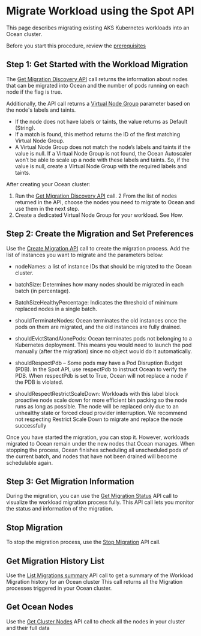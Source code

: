 # Migrate Workload using the Spot API

This page describes migrating existing AKS Kubernetes workloads into an Ocean cluster.

Before you start this procedure, review the [prerequisites]()

##  Step 1: Get Started with the Workload Migration

The [Get Migration Discovery API](https://docs.spot.io/api/#tag/Ocean-AKS/operation/oceanAksGetMigration) call returns the information about nodes that can be migrated into Ocean and the number of pods running on each node if the flag is true.

Additionally, the API call returns a [Virtual Node Group](https://docs.spot.io/api/#tag/Ocean-AKS/operation/oceanAksGetMigration) parameter based on the node's labels and taints.

*  If the node does not have labels or taints, the value returns as Default (String).
*  If a match is found, this method returns the ID of the first matching Virtual Node Group.
*  A Virtual Node Group does not match the node’s labels and taints if the value is null. If a Virtual Node Group is not found, the Ocean Autoscaler won’t be able to scale up a node with these labels and taints. So, if the value is null, create a Virtual Node Group with the required labels and taints.

After creating your Ocean cluster:

1.  Run the [Get Migration Discovery API](https://docs.spot.io/api/#tag/Ocean-AKS/operation/oceanAksGetMigration) call.
2  From the list of nodes returned in the API, choose the nodes you need to migrate to Ocean and use them in the next step.
3.  Create a dedicated Virtual Node Group for your workload. See How.

##  Step 2: Create the Migration and Set Preferences

Use the [Create Migration API](https://docs.spot.io/api/#tag/Ocean-AKS/operation/oceanAksCreateMigration) call to create the migration process. Add the list of instances you want to migrate and the parameters below:

*  nodeNames: a list of instance IDs that should be migrated to the Ocean cluster.

*  batchSize: Determines how many nodes should be migrated in each batch (in percentage).

*  BatchSizeHealthyPercentage: Indicates the threshold of minimum replaced nodes in a single batch.
*  shouldTerminateNodes: Ocean terminates the old instances once the pods on them are migrated, and the old instances are fully drained.
*  shouldEvictStandAlonePods: Ocean terminates pods not belonging to a Kubernetes deployment. This means you would need to launch the pod manually (after the migration) since no object would do it automatically.
*  shouldRespectPdb – Some pods may have a Pod Disruption Budget (PDB). In the Spot API, use respectPdb to instruct Ocean to verify the PDB. When respectPdb is set to True, Ocean will not replace a node if the PDB is violated.
*  shouldRespectRestrictScaleDown: Workloads with this label block proactive node scale down for more efficient bin packing so the node runs as long as possible. The node will be replaced only due to an unhealthy state or forced cloud provider interruption. We recommend not respecting Restrict Scale Down to migrate and replace the node successfully

Once you have started the migration, you can stop it. However, workloads migrated to Ocean remain under the new nodes that Ocean manages. When stopping the process, Ocean finishes scheduling all unscheduled pods of the current batch, and nodes that have not been drained will become schedulable again.


##  Step 3: Get Migration Information

During the migration, you can use the [Get Migration Status](https://docs.spot.io/api/#tag/Ocean-AKS/operation/oceanAksGetMigration) API call to visualize the workload migration process fully. This API call lets you monitor the status and information of the migration.

## Stop Migration

To stop the migration process, use the [Stop Migration](https://docs.spot.io/api/#tag/Ocean-AKS/operation/oceanAksMigrationStop) API call.

##  Get Migration History List

Use the [List Migrations summary](https://docs.spot.io/api/#tag/Ocean-AKS/operation/oceanAksMigrationsList) API call to get a summary of the Workload Migration history for an Ocean cluster This call returns all the Migration processes triggered in your Ocean cluster.

##  Get Ocean Nodes

Use the [Get Cluster Nodes](https://docs.spot.io/api/#operation/oceanAksGetNodes) API call to check all the nodes in your cluster and their full data

